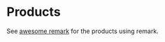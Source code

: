 # Products

See [awesome remark][awesome] for the products using remark.

[awesome]: https://github.com/remarkjs/awesome
